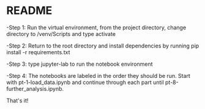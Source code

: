 # README
-Step 1: Run the virtual environment, from the project directory, change directory to /venv/Scripts and type activate

-Step 2: Return to the root directory and install dependencies by running pip install -r requirements.txt

-Step 3: type jupyter-lab to run the notebook environment

-Step 4: The notebooks are labeled in the order they should be run. Start with pt-1-load_data.ipynb and continue through
each part until pt-8-further_analysis.ipynb.

That's it!